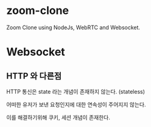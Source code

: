 # zoom-clone

Zoom Clone using NodeJs, WebRTC and Websocket.

# Websocket

## HTTP 와 다른점

HTTP 통신은 state 라는 개념이 존재하지 않는다. (stateless)

어떠한 유저가 보낸 요청인지에 대한 연속성이 주어지지 않는다.

이를 해결하기위해 쿠키, 세션 개념이 존재한다. 
